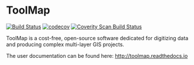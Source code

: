 # ToolMap 
[![Build Status](https://travis-ci.org/terranum-ch/ToolMap.svg?branch=master)](https://travis-ci.org/terranum-ch/ToolMap)
[![codecov](https://codecov.io/gh/terranum-ch/ToolMap/branch/master/graph/badge.svg)](https://codecov.io/gh/terranum-ch/ToolMap)
[![Coverity Scan Build Status](https://scan.coverity.com/projects/13166/badge.svg)](https://scan.coverity.com/projects/terranum-ch-toolmap)

ToolMap is a cost-free, open-source software dedicated for digitizing data and producing complex multi-layer GIS projects.

The user documentation can be found here: http://toolmap.readthedocs.io
